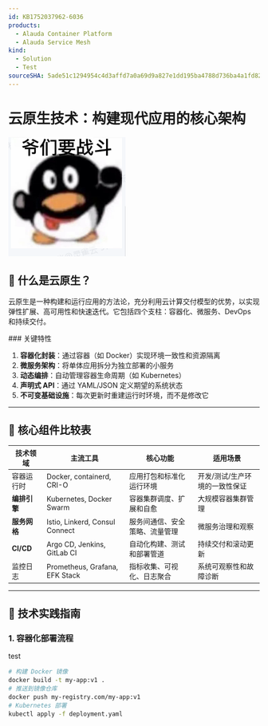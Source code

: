 ```yaml
---
id: KB1752037962-6036
products:
  - Alauda Container Platform
  - Alauda Service Mesh
kind:
  - Solution
  - Test
sourceSHA: 5ade51c1294954c4d3affd7a0a69d9a827e1dd195ba4788d736ba4a1fd82ac44
---
```


# 云原生技术：构建现代应用的核心架构

![云原生技术栈示意图](../../en/assets/ymyzd.png)

## 📌 什么是云原生？

云原生是一种构建和运行应用的方法论，充分利用云计算交付模型的优势，以实现弹性扩展、高可用性和快速迭代。它包括四个支柱：容器化、微服务、DevOps 和持续交付。

\### 关键特性

1. **容器化封装**：通过容器（如 Docker）实现环境一致性和资源隔离
2. **微服务架构**：将单体应用拆分为独立部署的小服务
3. **动态编排**：自动管理容器生命周期（如 Kubernetes）
4. **声明式 API**：通过 YAML/JSON 定义期望的系统状态
5. **不可变基础设施**：每次更新时重建运行时环境，而不是修改它

---

## 🚀 核心组件比较表

| 技术领域                | 主流工具                     | 核心功能                                                       | 适用场景                                                        |
| ---------------------- | --------------------------- | ------------------------------------------------------------ | ------------------------------------------------------------- |
| 容器运行时            | Docker, containerd, CRI-O   | 应用打包和标准化运行环境                                     | 开发/测试/生产环境的一致性保证                                 |
| **编排引擎**          | Kubernetes, Docker Swarm    | 容器集群调度、扩展和自愈                                     | 大规模容器集群管理                                            |
| **服务网格**          | Istio, Linkerd, Consul Connect | 服务间通信、安全策略、流量管理                               | 微服务治理和观察                                              |
| **CI/CD**             | Argo CD, Jenkins, GitLab CI | 自动化构建、测试和部署管道                                   | 持续交付和滚动更新                                            |
| 监控日志              | Prometheus, Grafana, EFK Stack | 指标收集、可视化、日志聚合                                   | 系统可观察性和故障诊断                                        |

---

## 🔧 技术实践指南

### 1. 容器化部署流程
test

```bash
# 构建 Docker 镜像
docker build -t my-app:v1 .
# 推送到镜像仓库
docker push my-registry.com/my-app:v1
# Kubernetes 部署
kubectl apply -f deployment.yaml
```
